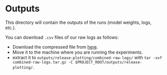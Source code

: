# Outputs

This directory will contain the outputs of the runs (model weights, logs, etc.).

You can download `.csv` files of our raw logs as follows:
- Download the compressed file from [here](https://e.pcloud.link/publink/show?code=XZ6rIMZ7jYNiA4gcKBhYFDghw7gYkKMOUbV).
- Move it to the machine where you are running the experiments.
- extract it to `outputs/release-plotting/combined-raw-logs/` with
  `tar -xvf combined-raw-logs.tar.gz -C $PROJECT_ROOT/outputs/release-plotting/`.
